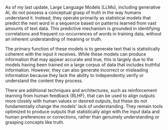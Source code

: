 As of my last update, Large Language Models (LLMs), including generative AI, do not possess a conceptual grasp of truth in the way humans understand it. Instead, they operate primarily as statistical models that predict the next word in a sequence based on patterns learned from vast amounts of text data. This predictive mechanism is grounded in identifying correlations and frequent co-occurrences of words in training data, without an inherent understanding of meaning or truth.

The primary function of these models is to generate text that is statistically coherent with the input it receives. While these models can produce information that may appear accurate and true, this is largely due to the models having been trained on a large corpus of data that includes truthful information. However, they can also generate incorrect or misleading information because they lack the ability to independently verify or understand the content they process.

There are additional techniques and architectures, such as reinforcement learning from human feedback (RLHF), that can be used to align outputs more closely with human values or desired outputs, but these do not fundamentally change the models' lack of understanding. They remain tools optimized to produce outputs that statistically align with the input data and human preferences or corrections, rather than genuinely understanding or grasping concepts like truth.